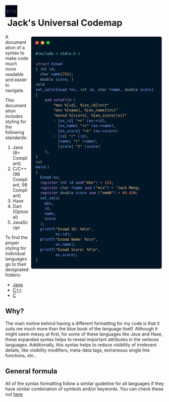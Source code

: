 <img src="assets/codemaplogo.jpg" alt="logo" width="38" align="left"/> 

# &nbsp;Jack's Universal Codemap
<img src="assets/c_example.png" alt="C Example" width="430" align="right" />
A documentation of a syntax to make code much more readable and easier to navigate.

This documentation includes styling for the following standards:
1. Java (8+ Compliant)
2. C/C++ (98 Compliant, 98 Compliant)
3. Haxe 
4. Dart (Optional)
5. JavaScript

To find the proper styling for individual languages go to their designated folders:
 * [Java](./java/)
 * [C++](./cxx/)
 * [C](./c/)




## <strong>Why?</strong>
The main motive behind having a different formatting for my code is that
it suits me much more than the blue book of the language itself. Although it might seem messy at first, for some of these languages like Java and Haxe, these expanded syntax helps to reveal important attributes in the verbose languages. Additionally, this syntax helps to reduce visibility of irrelevant
details, like visibility modifiers, meta-data tags, extraneous single line functions, etc..

## <strong>General formula</strong>
All of the syntax formatting follow a similar guideline for all languages if they have similar combination of symbols and/or keywords. You can check these out [here](/.global/)
